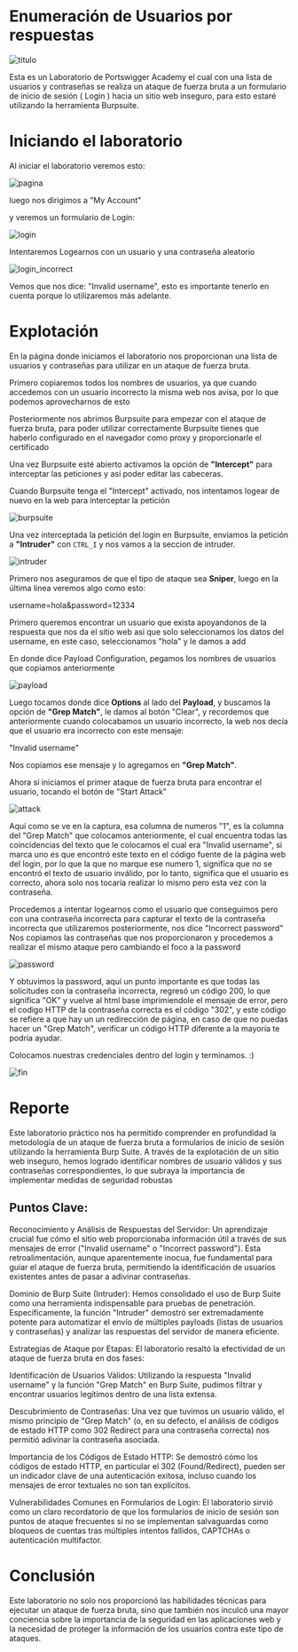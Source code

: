 # Enumeración de Usuarios por respuestas

![titulo](./Titulo.jpg)

Esta es un Laboratorio de Portswigger Academy el cual con una lista de usuarios y contraseñas se 
realiza un ataque de fuerza bruta a un formulario de inicio de sesión ( Login ) hacia un sitio web inseguro,
para esto estaré utilizando la herramienta Burpsuite.


# Iniciando el laboratorio

Al iniciar el laboratorio veremos esto:

![pagina](./1.jpg)

luego nos dirigimos a "My Account"

y veremos un formulario de Login:

![login](./2.jpg)


Intentaremos Logearnos con un usuario y una contraseña aleatorio

![login_incorrect](./3.jpg)

Vemos que nos dice: "Invalid username", esto es importante tenerlo en cuenta porque lo utilizaremos
más adelante.


# Explotación

En la página donde iniciamos el laboratorio nos proporcionan una lista de usuarios y contraseñas para 
utilizar en un ataque de fuerza bruta.

Primero copiaremos todos los nombres de usuarios, ya que cuando accedemos con un usuario incorrecto la
misma web nos avisa, por lo que podemos aprovecharnos de esto

Posteriormente nos abrimos Burpsuite para empezar con el ataque de fuerza bruta, para poder utilizar
correctamente Burpsuite tienes que haberlo configurado en el navegador como proxy y proporcionarle el
certificado

Una vez Burpsuite esté abierto activamos la opción de **"Intercept"** para interceptar las peticiones
y así poder editar las cabeceras.

Cuando Burpsuite tenga el "Intercept" activado, nos intentamos logear de nuevo en la web para interceptar
la petición

![burpsuite](./4.jpg)

Una vez interceptada la petición del login  en Burpsuite, enviamos la petición a **"Intruder"** con 
```CTRL_I``` y nos vamos a la seccion de intruder.

![intruder](./5.jpg)

Primero nos aseguramos de que el tipo de ataque sea **Sniper**, luego en la última linea veremos algo como esto:

username=hola&password=12334

Primero queremos encontrar un usuario que exista apoyandonos de la respuesta que nos da el sitio web
asi que solo seleccionamos los datos del username, en este caso, seleccionamos "hola" y le damos a add


En donde dice Payload Configuration, pegamos los nombres de usuarios que copiamos anteriormente

![payload](./6.jpg)

Luego tocamos donde dice **Options** al lado del **Payload**, y buscamos la opción de **"Grep Match"**,
le damos al botón "Clear", y recordemos que anteriormente cuando colocabamos un usuario incorrecto,
la web nos decía que el usuario era incorrecto con este mensaje:

"Invalid username" 

Nos copiamos ese mensaje y lo agregamos en **"Grep Match"**.

Ahora sí iniciamos el primer ataque de fuerza bruta para encontrar el usuario, tocando el botón de 
"Start Attack"

![attack](./7.jpg)

Aquí como se ve en la captura, esa columna de numeros "1", es la columna del "Grep Match" que colocamos
anteriormente, el cual encuentra todas las coincidencias del texto que le colocamos el cual era "Invalid username",
si marca uno es que encontró este texto en el código fuente de la página web del login, por lo que
la que no marque ese numero 1, significa que no se encontró el texto de usuario inválido, por lo tanto,
significa que el usuario es correcto, ahora solo nos tocaría realizar lo mismo pero esta vez con la contraseña.




Procedemos a intentar logearnos como el usuario que conseguimos pero con una contraseña incorrecta
para capturar el texto de la contraseña incorrecta que utilizaremos posteriormente, nos dice "Incorrect password"
Nos copiamos las contraseñas que nos proporcionaron y procedemos a realizar el mismo ataque pero cambiando el foco a la password 

![password](./8.jpg)

Y obtuvimos la password, aquí un punto importante es que todas las solicitudes con la contraseña incorrecta,
regresó un código 200, lo que significa "OK" y vuelve al html base imprimiendole el mensaje de error,
pero el codigo HTTP  de la contraseña correcta es el código "302", y este código se refiere a que hay un
un redirección de página,  en caso de que no puedas hacer un "Grep Match", verificar un código HTTP
diferente a la mayoría te podría ayudar.

Colocamos nuestras credenciales dentro del login y terminamos. :)

![fin](./9.jpg)



# Reporte

Este laboratorio práctico nos ha permitido comprender en profundidad la metodología de un ataque de
fuerza bruta a formularios de inicio de sesión utilizando la herramienta Burp Suite. A través de
la explotación de un sitio web inseguro, hemos logrado identificar nombres de usuario válidos y sus
contraseñas correspondientes, lo que subraya la importancia de implementar medidas de seguridad robustas

## Puntos Clave:

Reconocimiento y Análisis de Respuestas del Servidor: Un aprendizaje crucial fue cómo el sitio web
proporcionaba información útil a través de sus mensajes de error ("Invalid username" o "Incorrect
password"). Esta retroalimentación, aunque aparentemente inocua, fue fundamental para guiar el
ataque de fuerza bruta, permitiendo la identificación de usuarios existentes antes de pasar a
adivinar contraseñas.

Dominio de Burp Suite (Intruder): Hemos consolidado el uso de Burp Suite como una herramienta indispensable
para pruebas de penetración. Específicamente, la función "Intruder" demostró ser extremadamente 
potente para automatizar el envío de múltiples payloads (listas de usuarios y contraseñas) y
analizar las respuestas del servidor de manera eficiente.

Estrategias de Ataque por Etapas: El laboratorio resaltó la efectividad de un ataque de fuerza
bruta en dos fases:

Identificación de Usuarios Válidos: Utilizando la respuesta "Invalid username" y la función "Grep
Match" en Burp Suite, pudimos filtrar y encontrar usuarios legítimos dentro de una lista extensa.

Descubrimiento de Contraseñas: Una vez que tuvimos un usuario válido, el mismo principio de
"Grep Match" (o, en su defecto, el análisis de códigos de estado HTTP como 302 Redirect para una
contraseña correcta) nos permitió adivinar la contraseña asociada.

Importancia de los Códigos de Estado HTTP: Se demostró cómo los códigos de estado HTTP, en
particular el 302 (Found/Redirect), pueden ser un indicador clave de una autenticación exitosa,
incluso cuando los mensajes de error textuales no son tan explícitos.

Vulnerabilidades Comunes en Formularios de Login: El laboratorio sirvió como un claro recordatorio de
que los formularios de inicio de sesión son puntos de ataque frecuentes si no se implementan
salvaguardas como bloqueos de cuentas tras múltiples intentos fallidos, CAPTCHAs o autenticación 
multifactor.


# Conclusión


Este laboratorio no solo nos proporcionó las habilidades técnicas para ejecutar un ataque de fuerza
bruta, sino que también nos inculcó una mayor conciencia sobre la importancia de la seguridad en
las aplicaciones web y la necesidad de proteger la información de los usuarios contra este tipo
de ataques.




